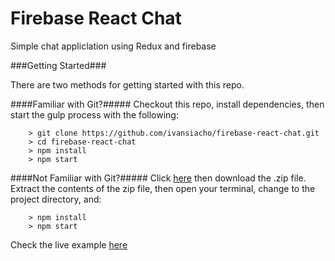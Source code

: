 # Firebase React Chat

Simple chat appliclation using Redux and firebase

###Getting Started###

There are two methods for getting started with this repo.

####Familiar with Git?#####
Checkout this repo, install dependencies, then start the gulp process with the following:

```
	> git clone https://github.com/ivansiacho/firebase-react-chat.git
	> cd firebase-react-chat
	> npm install
	> npm start
```

####Not Familiar with Git?#####
Click [here](https://github.com/ivansiacho/firebase-react-chat/archive/master.zip) then download the .zip file.  Extract the contents of the zip file, then open your terminal, change to the project directory, and:

```
	> npm install
	> npm start
```

Check the live example [here](https://ivansiacho.github.io/firebase-react-chat/)
